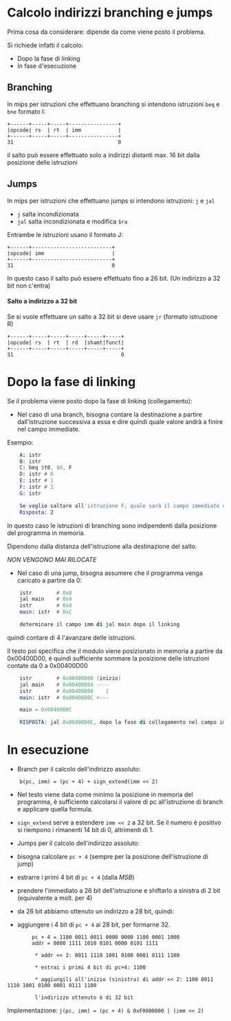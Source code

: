 # Calcolo indirizzi branching e jumps

Prima cosa da considerare: dipende da come viene posto il problema.

Si richiede infatti il calcolo:

* Dopo la fase di linking
* In fase d'esecuzione

## Branching

In mips per istruzioni che effettuano branching si intendono istruzioni `beq` e `bne` formato I:

```
+------+-----+-----+----------------+
|opcode| rs  | rt  | imm            |
+------+-----+-----+----------------+
31                                  0
```

il salto può essere effettuato solo a indirizzi distanti max. 16 bit dalla posizione delle istruzioni

## Jumps

In mips per istruzioni che effettuano jumps si intendono istruzioni: `j` e `jal`

 * `j` salta incondizionata
 * `jal` salta incondizionata e modifica `$ra`

Entrambe le istruzioni usano il formato J:

```
+------+--------------------------+
|opcode| imm                      |
+------+--------------------------+
31                                0
```

In questo caso il salto può essere effettuato fino a 26 bit. (Un indirizzo a 32 bit non c'entra)

#### Salto a indirizzo a 32 bit
Se si vuole effettuare un salto a 32 bit si deve usare `jr` (formato istruzione R)

```
+------+-----+-----+-----+-----+-----+
|opcode| rs  | rt  | rd  |shamt|funct|
+------+-----+-----+-----+-----+-----+
31                                   0
```


# Dopo la fase di linking

Se il problema viene posto dopo la fase di linking (collegamento):

* Nel caso di una branch, bisogna contare la destinazione 
		a partire dall'istruzione successiva a essa
		e dire quindi quale valore andrà a finire nel campo immediate.

Esempio:

```asm
	A: istr
	B: istr
	C: beq $t0, $0, F
	D: istr # 0
	E: istr # 1
	F: istr # 2
	G: istr

	Se voglio saltare all'istruzione F, quale sarà il campo immediate di BEQ?
	Risposta: 2
```

In questo caso le istruzioni di branching sono indipendenti dalla posizione del programma in memoria.

Dipendono dalla distanza dell'istruzione alla destinazione del salto.

*NON VENGONO MAI RILOCATE*

* Nel caso di una jump, bisogna assumere che il programma venga caricato a partire da 0:

```asm
	istr 		# 0x0
	jal main 	# 0x4
	istr 		# 0x8
	main: istr 	# 0xC

	determinare il campo imm di jal main dopo il linking
```

quindi contare di 4 l'avanzare delle istruzioni.

Il testo poi specifica che il modulo viene posizionato in memoria a partire da 0x00400D00, è quindi 
sufficiente sommare la posizione delle istruzioni contate da 0 a 0x00400D00

```asm
	istr 		# 0x00400D00 (inizio)
	jal main	# 0x00400D04 ----
	istr 		# 0x00400D08    |
	main: istr 	# 0x00400D0C <---

	main = 0x00400D0C

	RISPOSTA: jal 0x00400D0C, dopo la fase di collegamento nel campo immediate di jal c'è il valore 0x00400D0C
```


# In esecuzione

* Branch
per il calcolo dell'indirizzo assoluto:
	
```
	b(pc, imm) = (pc + 4) + sign_extend(imm << 2)
```

* Nel testo viene data come minimo la posizione in memoria del programma, è sufficiente calcolarsi il 		valore di pc all'istruzione di branch e applicare quella formula.

* `sign_extend` serve a estendere `imm << 2` a 32 bit. Se il numero è positivo si riempono i rimanenti 		14 bit di 0, altrimenti di 1.

* Jumps
per il calcolo dell'indirizzo assoluto:

* bisogna calcolare `pc + 4` (sempre per la posizione dell'istruzione di jump)

* estrarre i primi 4 bit di `pc + 4` (dalla *MSB*)

* prendere l'immediato a 26 bit dell'istruzione e shiftarlo a sinistra di 2 bit (equivalente a molt. per 4)

* da 26 bit abbiamo ottenuto un indirizzo a 28 bit, quindi:

* aggiungere i 4 bit di `pc + 4` ai 28 bit, per formarne 32.

```
		pc + 4 = 1100 0011 0011 0000 0000 1100 0001 1000
		addr = 0000 1111 1010 0101 0000 0101 1111

		 * addr << 2: 0011 1110 1001 0100 0001 0111 1100

		 * estrai i primi 4 bit di pc+4: 1100
		 
		 * aggiungili all'inizio (sinistra) di addr << 2: 1100 0011 1110 1001 0100 0001 0111 1100

		 l'indirizzo ottenuto è di 32 bit
```

Implementazione:
		```
		j(pc, imm) = (pc + 4) & 0xF0000000 | (imm << 2)
		```
